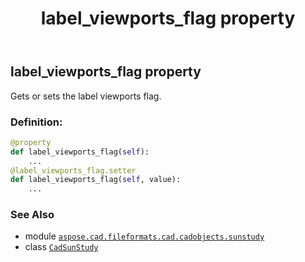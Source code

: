 ﻿---
title: label_viewports_flag property
second_title: Aspose.CAD for Python via .NET API References
description: 
type: docs
weight: 200
url: /python-net/aspose.cad.fileformats.cad.cadobjects.sunstudy/cadsunstudy/label_viewports_flag/
is_root: false
---

## label_viewports_flag property


Gets or sets the label viewports flag.
### Definition:
```python
@property
def label_viewports_flag(self):
    ...
@label_viewports_flag.setter
def label_viewports_flag(self, value):
    ...
```

### See Also
* module [`aspose.cad.fileformats.cad.cadobjects.sunstudy`](../../)
* class [`CadSunStudy`](/cad/python-net/aspose.cad.fileformats.cad.cadobjects.sunstudy/cadsunstudy)
